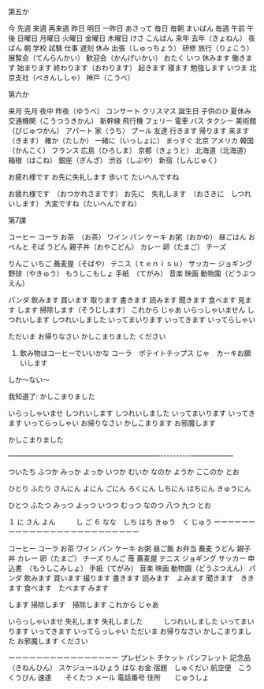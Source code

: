 第五か

今
先週
来週
再来週
昨日
明日
一昨日
あさって
毎日
毎朝
まいばん
毎週
午前
午後
日曜日
月曜日
火曜日
金曜日
木曜日
けさ
こんばん
来年
去年（きょねん）
夜
ばん
朝
学校
試験
仕事
遅刻
休み
出張（しゅっちょう）
研修
旅行（りょこう）
展覧会（てんらんかい）
歓迎会（かんげいかい）
おたく
いつ
休みます
働きます
始まります
終わります（おわります）
起きます
寝ます
勉強します
いつま
北京支社（ぺきんししゃ）
神戸（こうべ）


第六か

来月
先月
夜中
昨夜（ゆうべ）
コンサート
クリスマス
誕生日
子供のひ
夏休み
交通機関（こうつうきかん）
新幹線
飛行機
フェリー
電車
バス
タクシー
美術館（びじゅつかん）
アパート
家（うち）
プール
友達
行きます
帰ります
来ます（きます）
確か（たしか）
一緒に（いっしょに）
まっすぐ
北京
アメリカ
韓国（かんこく）
フランス
広島（ひろしま）
京都（きょうと）
北海道（北海道）
箱根（はこね）
銀座（ぎんざ）
渋谷（しぶや）
新宿（しんじゅく）

お疲れ様です
お先に失礼します
歩いて
たいへんですね

お疲れ様です　（おつかれさまです）
お先に　失礼します　（おさきに　しつれいします）
大変ですね（たいへんですね）


第7課

コーヒー
コーラ
お茶　（お茶）
ワイン
パン
ケーキ
お粥（おかゆ）
昼ごはん
おべんと
そば
うどん
親子丼（おやこどん）
カレー
卵（たまご）
チーズ

りんご
いちご
蕎麦屋（そばや）
テニス（ｔｅｎｉｓｕ）
サッカー
ジョギング
野球（やきゅう）
もうしこもしょ
手紙　（てがみ）
音楽
映画
動物園（どうぶつえん）

パンダ
飲みます
買います
取ります
書きます
読みます
聞きます
食べます
見ます
します
掃除します（そうじします）
これから
じゃあ
いらっしゃいません
しつれいします
しつれいしました
いってまいります
いってきます
いってらしゃい

ただいま
お帰りなさい
かしこまりました
ください



1. 飲み物はコーヒーでいいかな
コーラ　ポテイトチップス
じゃ　カーキお願いします


しか〜ない〜

我知道了: かしこまりました


いらっしゃいませ
しつれいします
しつれいしました
いってまいります
いってきます
いってらっしゃい
お帰りなさい
かしこまります
お邪魔します

かしこまりました



——————————————————————----------——————

ついたち
ふつか
みっか
よっか
いつか
むいか
なのか
ようか
ここのか
とお

ひとり
ふたり
さんにん
よにん
ごにん
ろくにん
しちにん
はちにん
きゅうにん

ひとつ
ふたつ
みっつ
よっつ
いつつ
むっつ
なのつ
八つ
九つ
とお

１
に
さん
よん　　　し
ご
６
なな　しち
はち
きゅう　く
じゅう
ーーーーーーーーーーーーーーーーーーーーーーーーー

コーヒー
コーラ
お茶
ワイン
パン
ケーキ
お粥
昼ご飯
お弁当
蕎麦
うどん
親子丼
カレー
卵（たまご）
チーズ
りんご
苺
蕎麦屋
テニス
ジョギング
サッカー
申込書　（もうしこみしょ）
手紙（てがみ）
音楽
映画
動物園（どうぶつえん）
パンダ
飲みます
買います
撮ります
書きます
読みます　よみます
聞きます　ききます
食べます　たべます
みます

します
掃除します　掃除します
これから
じゃあ

いらっしゃいませ
失礼します
失礼しました　　　しつれいしました
いってまいります
いってきます
いってらっしゃい
ただいま
お帰りなさい
かしこまりました
お邪魔します
ください


ーーーーーーーーーーーーーーーー
プレゼント
チケット
パンフレット
記念品　（きねんひん）
スケジュールひょう
はな
お金
宿題　しゅくだい
航空便　こうくうびん
速達　　そくたつ
メール
電話番号
住所　　じゅうしょ

